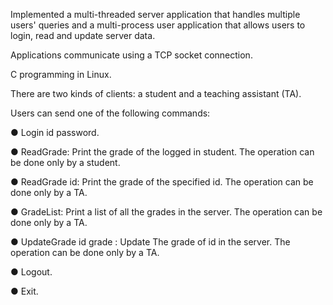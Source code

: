 Implemented a multi-threaded server application that handles multiple users' queries and a multi-process user application that allows users to login, read and update server data. 

Applications communicate using a TCP socket connection.

C programming in Linux.

There are two kinds of clients: a student and a teaching assistant (TA).

Users can send one of the following commands:

● Login id password.

● ReadGrade: Print the grade of the logged in student. The operation can be done
only by a student.

● ReadGrade id: Print the grade of the specified id. The operation can be done
only by a TA.

● GradeList: Print a list of all the grades in the server. The operation can be done
only by a TA. 

● UpdateGrade id grade : Update The grade of id in the server. The operation can be done only by a
TA.

● Logout.

● Exit.
